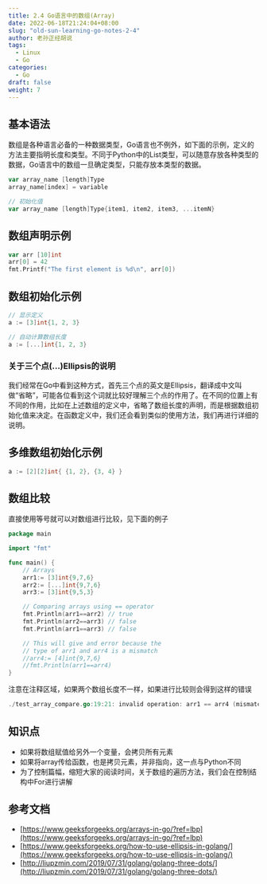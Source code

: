 ```yaml
---
title: 2.4 Go语言中的数组(Array)
date: 2022-06-18T21:24:04+08:00
slug: "old-sun-learning-go-notes-2-4"
author: 老孙正经胡说
tags:
  - Linux
  - Go
categories:
  - Go
draft: false
weight: 7
---
```


## 基本语法

数组是各种语言必备的一种数据类型，Go语言也不例外，如下面的示例，定义的方法主要指明长度和类型。不同于Python中的List类型，可以随意存放各种类型的数据，Go语言中的数组一旦确定类型，只能存放本类型的数据。

```go
var array_name [length]Type
array_name[index] = variable

// 初始化值
var array_name [length]Type{item1, item2, item3, ...itemN}
```

## 数组声明示例

```go
var arr [10]int
arr[0] = 42
fmt.Printf("The first element is %d\n", arr[0])
```

## 数组初始化示例

```go
// 显示定义
a := [3]int{1, 2, 3}

// 自动计算数组长度
a := [...]int{1, 2, 3}
```

### 关于三个点(...)Ellipsis的说明

我们经常在Go中看到这种方式，首先三个点的英文是Ellipsis，翻译成中文叫做“省略”，可能各位看到这个词就比较好理解三个点的作用了。在不同的位置上有不同的作用，比如在上述数组的定义中，省略了数组长度的声明，而是根据数组初始化值来决定。在函数定义中，我们还会看到类似的使用方法，我们再进行详细的说明。

## 多维数组初始化示例

```go
a := [2][2]int{ {1, 2}, {3, 4} }
```

## 数组比较

直接使用等号就可以对数组进行比较，见下面的例子

```go
package main

import "fmt"

func main() {
    // Arrays
    arr1:= [3]int{9,7,6}
    arr2:= [...]int{9,7,6}
    arr3:= [3]int{9,5,3}

    // Comparing arrays using == operator
    fmt.Println(arr1==arr2) // true
    fmt.Println(arr2==arr3) // false
    fmt.Println(arr1==arr3) // false

    // This will give and error because the
    // type of arr1 and arr4 is a mismatch
    //arr4:= [4]int{9,7,6}
    //fmt.Println(arr1==arr4)
}
```

注意在注释区域，如果两个数组长度不一样，如果进行比较则会得到这样的错误

```go
./test_array_compare.go:19:21: invalid operation: arr1 == arr4 (mismatched types [3]int and [4]int)
```

## 知识点

- 如果将数组赋值给另外一个变量，会拷贝所有元素
- 如果将array传给函数，也是拷贝元素，并非指向，这一点与Python不同
- 为了控制篇幅，缩短大家的阅读时间，关于数组的遍历方法，我们会在控制结构中For进行讲解

## 参考文档

- [https://www.geeksforgeeks.org/arrays-in-go/?ref=lbp](https://www.geeksforgeeks.org/arrays-in-go/?ref=lbp)
- [https://www.geeksforgeeks.org/how-to-use-ellipsis-in-golang/](https://www.geeksforgeeks.org/how-to-use-ellipsis-in-golang/)
- [http://liupzmin.com/2019/07/31/golang/golang-three-dots/](http://liupzmin.com/2019/07/31/golang/golang-three-dots/)